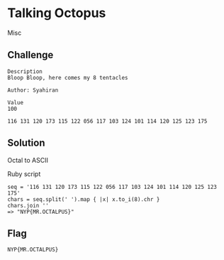 # Talking Octopus
Misc

## Challenge 

	Description
	Bloop Bloop, here comes my 8 tentacles 

	Author: Syahiran

	Value
	100

	116 131 120 173 115 122 056 117 103 124 101 114 120 125 123 175

## Solution

Octal to ASCII

Ruby script

	seq = '116 131 120 173 115 122 056 117 103 124 101 114 120 125 123 175'
	chars = seq.split(' ').map { |x| x.to_i(8).chr }
	chars.join ''
	=> "NYP{MR.OCTALPUS}"

## Flag

	NYP{MR.OCTALPUS}
